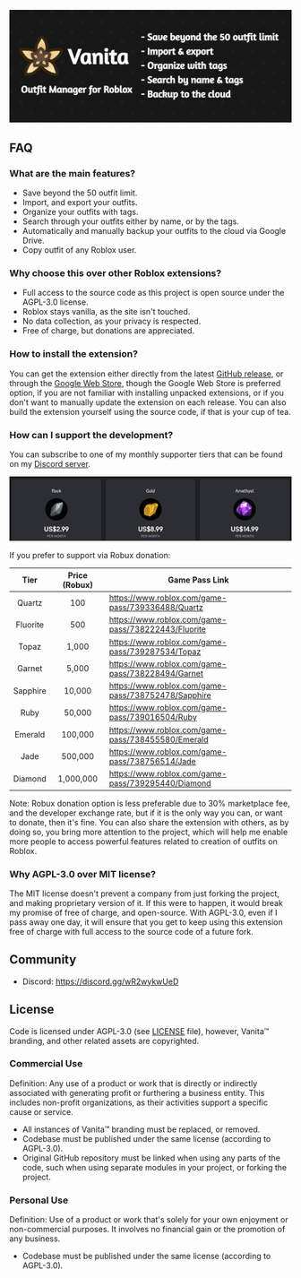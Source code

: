 ![Marquee Promo Tile](/brand/marquee-promo-tile.jpg)

## FAQ

### What are the main features?

- Save beyond the 50 outfit limit.
- Import, and export your outfits.
- Organize your outfits with tags.
- Search through your outfits either by name, or by the tags.
- Automatically and manually backup your outfits to the cloud via Google Drive.
- Copy outfit of any Roblox user.

### Why choose this over other Roblox extensions?

- Full access to the source code as this project is open source under the AGPL-3.0 license.
- Roblox stays vanilla, as the site isn't touched.
- No data collection, as your privacy is respected.
- Free of charge, but donations are appreciated.

### How to install the extension?

You can get the extension either directly from the latest [GitHub release](https://github.com/Daw588/vanita/releases/latest), or through the [Google Web Store](https://chromewebstore.google.com/detail/vanita/dcmbddbidlgkkaaiogiecbbjimjeicmo), though the Google Web Store is preferred option, if you are not familiar with installing unpacked extensions, or if you don't want to manually update the extension on each release. You can also build the extension yourself using the source code, if that is your cup of tea.

### How can I support the development?

You can subscribe to one of my monthly supporter tiers that can be found on my [Discord server](https://discord.gg/wR2wykwUeD).

![Marquee Promo Tile](/brand/discord-server-shop-monthly-tiers.png)

If you prefer to support via Robux donation:

|   Tier   | Price (Robux) | Game Pass Link                                      |
|:--------:|:-------------:|-----------------------------------------------------|
|  Quartz  |      100      | https://www.roblox.com/game-pass/739336488/Quartz   |
| Fluorite |      500      | https://www.roblox.com/game-pass/738222443/Fluorite |
|   Topaz  |     1,000     | https://www.roblox.com/game-pass/739287534/Topaz    |
|  Garnet  |     5,000     | https://www.roblox.com/game-pass/738228494/Garnet   |
| Sapphire |     10,000    | https://www.roblox.com/game-pass/738752478/Sapphire |
|   Ruby   |     50,000    | https://www.roblox.com/game-pass/739016504/Ruby     |
|  Emerald |    100,000    | https://www.roblox.com/game-pass/738455580/Emerald  |
|   Jade   |    500,000    | https://www.roblox.com/game-pass/738756514/Jade     |
|  Diamond |   1,000,000   | https://www.roblox.com/game-pass/739295440/Diamond  |

Note: Robux donation option is less preferable due to 30% marketplace fee, and the developer exchange rate, but if it is the only way you can, or want to donate, then it's fine. You can also share the extension with others, as by doing so, you bring more attention to the project, which will help me enable more people to access powerful features related to creation of outfits on Roblox.

### Why AGPL-3.0 over MIT license?

The MIT license doesn't prevent a company from just forking the project, and making proprietary version of it. If this were to happen, it would break my promise of free of charge, and open-source. With AGPL-3.0, even if I pass away one day, it will ensure that you get to keep using this extension free of charge with full access to the source code of a future fork.

## Community

- Discord: <https://discord.gg/wR2wykwUeD>

## License

Code is licensed under AGPL-3.0 (see [LICENSE](./LICENSE) file), however, Vanita™ branding, and other related assets are copyrighted.

### Commercial Use
Definition: Any use of a product or work that is directly or indirectly associated with generating profit or furthering a business entity. This includes non-profit organizations, as their activities support a specific cause or service.

- All instances of Vanita™ branding must be replaced, or removed.
- Codebase must be published under the same license (according to AGPL-3.0).
- Original GitHub repository must be linked when using any parts of the code, such when using separate modules in your project, or forking the project.

### Personal Use
Definition: Use of a product or work that's solely for your own enjoyment or non-commercial purposes. It involves no financial gain or the promotion of any business.

- Codebase must be published under the same license (according to AGPL-3.0).
